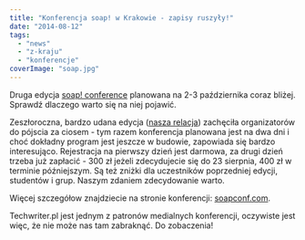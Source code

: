```yaml
---
title: "Konferencja soap! w Krakowie - zapisy ruszyły!"
date: "2014-08-12"
tags:
  - "news"
  - "z-kraju"
  - "konferencje"
coverImage: "soap.jpg"
---
```


Druga edycja [soap! conference](http://soapconf.com/) planowana na 2-3
października coraz bliżej. Sprawdź dlaczego warto się na niej pojawić.

Zeszłoroczna, bardzo udana edycja
([nasza relacja](http://techwriter.pl/soap-technical-communication-conference-relacja/))
zachęciła organizatorów do pójscia za ciosem - tym razem konferencja planowana
jest na dwa dni i choć dokładny program jest jeszcze w budowie, zapowiada się
bardzo interesująco. Rejestracja na pierwszy dzień jest darmowa, za drugi dzień
trzeba już zapłacić - 300 zł jeżeli zdecydujecie się do 23 sierpnia, 400 zł w
terminie późniejszym. Są też zniżki dla uczestników poprzedniej edycji,
studentów i grup. Naszym zdaniem zdecydowanie warto.

Więcej szczegółow znajdziecie na stronie
konferencji: [soapconf.com](http://soapconf.com/).

Techwriter.pl jest jednym z patronów medialnych konferencji, oczywiste jest
więc, że nie może nas tam zabraknąć. Do zobaczenia!
